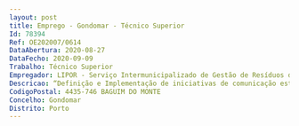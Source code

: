 ```yaml
--- 
layout: post
title: Emprego - Gondomar - Técnico Superior
Id: 78394
Ref: OE202007/0614
DataAbertura: 2020-08-27
DataFecho: 2020-09-09
Trabalho: Técnico Superior
Empregador: LIPOR - Serviço Intermunicipalizado de Gestão de Resíduos do Grande Porto
Descricao: “Definição e Implementação de iniciativas de comunicação estratégica”. Ao Técnico Superior competirá, nomeadamente, exercer as seguintes funções  Conceber do conceito criativo associado ao processo de comunicação estratégica  Avaliar os diferentes públicos alvo e adequar a mensagem a comunicar aos mesmos  Desenvolver e implementar iniciativas lúdico pedagógicas que visem a transmissão e comunicação da estratégia corporativa aos diferentes stakeholders da organização  Apoiar e participar no processo de definição estratégica da Organização  Implementar procedimentos que exigem conhecimentos da metodologia Balanced Scorecard, jogos digitais e dinâmica das redes sociais.
CodigoPostal: 4435-746 BAGUIM DO MONTE
Concelho: Gondomar
Distrito: Porto
--- 
```

